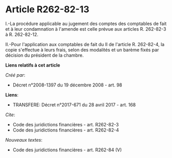 # Article R262-82-13

I.-La procédure applicable au jugement des comptes des comptables de fait et à leur condamnation à l'amende est celle prévue
aux articles R. 262-82-3 à R. 262-82-12. 

II.-Pour l'application aux comptables de fait du II de l'article R. 262-82-4, la copie s'effectue à leurs frais, selon des
modalités et un barème fixés par décision du président de la chambre.

**Liens relatifs à cet article**

_Créé par_:

  - Décret n°2008-1397 du 19 décembre 2008 - art. 98

**Liens**:

  - TRANSFERE: Décret n°2017-671 du 28 avril 2017 - art. 168

_Cite_:

  - Code des juridictions financières - art. R262-82-3
  - Code des juridictions financières - art. R262-82-4

_Nouveaux textes_:

  - Code des juridictions financières - art. R262-84 (V)
